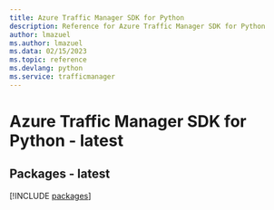 ```yaml
---
title: Azure Traffic Manager SDK for Python
description: Reference for Azure Traffic Manager SDK for Python
author: lmazuel
ms.author: lmazuel
ms.data: 02/15/2023
ms.topic: reference
ms.devlang: python
ms.service: trafficmanager
---
```

# Azure Traffic Manager SDK for Python - latest
## Packages - latest
[!INCLUDE [packages](traffic-manager-index.md)]